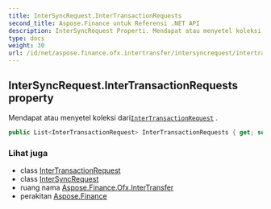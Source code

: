 ```yaml
---
title: InterSyncRequest.InterTransactionRequests
second_title: Aspose.Finance untuk Referensi .NET API
description: InterSyncRequest Properti. Mendapat atau menyetel koleksi dariInterTransactionRequest .
type: docs
weight: 30
url: /id/net/aspose.finance.ofx.intertransfer/intersyncrequest/intertransactionrequests/
---
```

## InterSyncRequest.InterTransactionRequests property

Mendapat atau menyetel koleksi dari[`InterTransactionRequest`](../../intertransactionrequest/) .

```csharp
public List<InterTransactionRequest> InterTransactionRequests { get; set; }
```

### Lihat juga

* class [InterTransactionRequest](../../intertransactionrequest/)
* class [InterSyncRequest](../)
* ruang nama [Aspose.Finance.Ofx.InterTransfer](../../intersyncrequest/)
* perakitan [Aspose.Finance](../../../)


